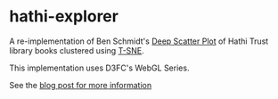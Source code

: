 # hathi-explorer

A re-implementation of Ben Schmidt's [Deep Scatter Plot](http://creatingdata.us/techne/deep_scatterplots/) of Hathi Trust library books clustered using [T-SNE](https://en.wikipedia.org/wiki/T-distributed_stochastic_neighbor_embedding).

This implementation uses D3FC's WebGL Series.

See the [blog post for more information](https://blog.scottlogic.com/2021/10/15/optimised-webgl-loading-using-apache-arrow.html)